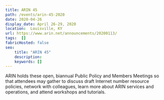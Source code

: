 ```yaml
---
title: ARIN 45
path: /events/arin-45-2020
date: 2020-04-26
display_date: April 26-29, 2020
location:  Louisville, KY
url: https://www.arin.net/announcements/20200113/
tags:  [] 
fabricHosted: false
seo:
    title: "ARIN 45"
    description: 
    keywords: []
---
```


ARIN holds these open, biannual Public Policy and Members Meetings so that attendees may gather to discuss draft Internet number resource policies, network with colleagues, learn more about ARIN services and operations, and attend workshops and tutorials.
